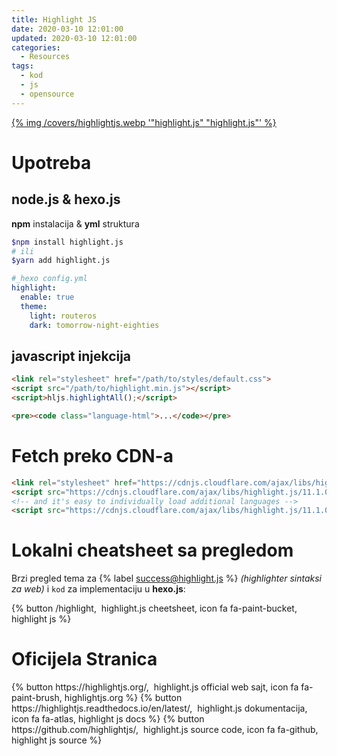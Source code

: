 ```yaml
---
title: Highlight JS
date: 2020-03-10 12:01:00
updated: 2020-03-10 12:01:00
categories:
  - Resources
tags:
  - kod
  - js
  - opensource
---
```


<a href="/opensource_resursi_highlightjs" aria-label="pročitaj" title="Highlight JS" data-pjax-state="">{% img /covers/highlightjs.webp '"highlight.js" "highlight.js"' %}</a>

<!--more-->

# Upotreba

## node.js & hexo.js

**npm** instalacija & **yml** struktura

```sh
$npm install highlight.js
# ili
$yarn add highlight.js
```

```yml
#_hexo config.yml
highlight:
  enable: true
  theme:
    light: routeros
    dark: tomorrow-night-eighties
```

## javascript injekcija

```html
<link rel="stylesheet" href="/path/to/styles/default.css">
<script src="/path/to/highlight.min.js"></script>
<script>hljs.highlightAll();</script>

```

```html
<pre><code class="language-html">...</code></pre>
```

# Fetch preko CDN-a

```html
<link rel="stylesheet" href="https://cdnjs.cloudflare.com/ajax/libs/highlight.js/11.1.0/styles/default.min.css">
<script src="https://cdnjs.cloudflare.com/ajax/libs/highlight.js/11.1.0/highlight.min.js"></script>
<!-- and it's easy to individually load additional languages -->
<script src="https://cdnjs.cloudflare.com/ajax/libs/highlight.js/11.1.0/languages/go.min.js"></script>

```

# Lokalni cheatsheet sa pregledom

Brzi pregled tema za {% label success@highlight.js %} *(highlighter sintaksi za web)* i `kod` za implementaciju u **hexo.js**:

<p class="centar">{% button /highlight, &nbsp;highlight.js cheetsheet, icon fa fa-paint-bucket, highlight js %}</p>

# Oficijela Stranica

<p class="centar">
{% button https://highlightjs.org/, &nbsp;highlight.js official web sajt, icon fa fa-paint-brush, highlightjs.org %}
{% button https://highlightjs.readthedocs.io/en/latest/, &nbsp;highlight.js dokumentacija, icon fa fa-atlas, highlight js docs %}
{% button https://github.com/highlightjs/, &nbsp;highlight.js source code, icon fa fa-github, highlight js source %}
</p>
